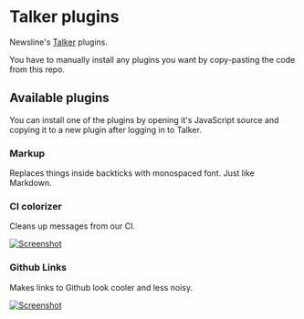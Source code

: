 # Talker plugins

Newsline's [Talker](http://talkerapp.com) plugins.

You have to manually install any plugins you want by copy-pasting the code from this repo.

## Available plugins

You can install one of the plugins by opening it's JavaScript source and copying it to a new plugin after logging in to Talker.

### Markup

Replaces things inside backticks with monospaced font. Just like Markdown.


### CI colorizer

Cleans up messages from our CI.

[![Screenshot](https://github.com/newsline/talker-plugins/raw/master/screenshots/ci_colorizer.png)](https://github.com/newsline/talker-plugins/raw/master/screenshots/ci_colorizer.png)


### Github Links

Makes links to Github look cooler and less noisy.

[![Screenshot](https://github.com/newsline/talker-plugins/raw/master/screenshots/github_links.png)](https://github.com/newsline/talker-plugins/raw/master/screenshots/github_links.png)
